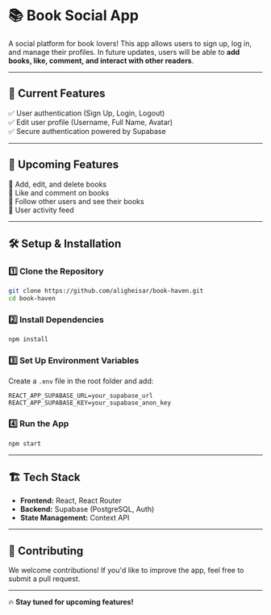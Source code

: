 # 📚 Book Social App

A social platform for book lovers! This app allows users to sign up, log in, and manage their profiles. In future updates, users will be able to **add books, like, comment, and interact with other readers**.

---

## 🚀 Current Features

✅ User authentication (Sign Up, Login, Logout)  
✅ Edit user profile (Username, Full Name, Avatar)  
✅ Secure authentication powered by Supabase

---

## 🎯 Upcoming Features

🔹 Add, edit, and delete books  
🔹 Like and comment on books  
🔹 Follow other users and see their books  
🔹 User activity feed

---

## 🛠️ Setup & Installation

### **1️⃣ Clone the Repository**

```sh
git clone https://github.com/aligheisar/book-haven.git
cd book-haven
```

### **2️⃣ Install Dependencies**

```sh
npm install
```

### **3️⃣ Set Up Environment Variables**

Create a `.env` file in the root folder and add:

```
REACT_APP_SUPABASE_URL=your_supabase_url
REACT_APP_SUPABASE_KEY=your_supabase_anon_key
```

### **4️⃣ Run the App**

```sh
npm start
```

---

## 🏗️ Tech Stack

- **Frontend:** React, React Router
- **Backend:** Supabase (PostgreSQL, Auth)
- **State Management:** Context API

---

## 📌 Contributing

We welcome contributions! If you'd like to improve the app, feel free to submit a pull request.

---

🔥 **Stay tuned for upcoming features!**
